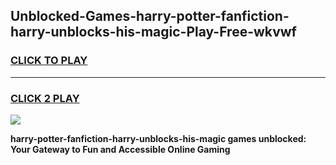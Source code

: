 
## Unblocked-Games-harry-potter-fanfiction-harry-unblocks-his-magic-Play-Free-wkvwf
<h3>
<a href="https://premium76.site?title=harry-potter-fanfiction-harry-unblocks-his-magic&ref=19M">CLICK TO PLAY</a></h3>
<hr>

<h3>
<a href="https://premium76.site?title=harry-potter-fanfiction-harry-unblocks-his-magic&ref=19M">CLICK 2 PLAY</a>
  
</h3>

<a href="https://premium76.site?title=harry-potter-fanfiction-harry-unblocks-his-magic&ref=19M"><img src="https://clearcache.store/games.png"></a>


**harry-potter-fanfiction-harry-unblocks-his-magic games unblocked: Your Gateway to Fun and Accessible Online Gaming**
